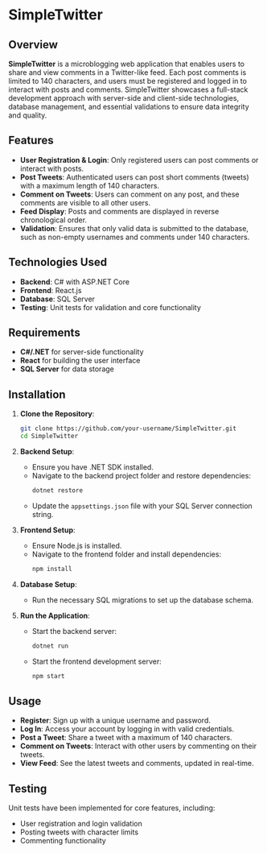 # SimpleTwitter

## Overview
**SimpleTwitter** is a microblogging web application that enables users to share and view comments in a Twitter-like feed. Each post comments is limited to 140 characters, and users must be registered and logged in to interact with posts and comments. SimpleTwitter showcases a full-stack development approach with server-side and client-side technologies, database management, and essential validations to ensure data integrity and quality.

## Features
- **User Registration & Login**: Only registered users can post comments or interact with posts.
- **Post Tweets**: Authenticated users can post short comments (tweets) with a maximum length of 140 characters.
- **Comment on Tweets**: Users can comment on any post, and these comments are visible to all other users.
- **Feed Display**: Posts and comments are displayed in reverse chronological order.
- **Validation**: Ensures that only valid data is submitted to the database, such as non-empty usernames and comments under 140 characters.

## Technologies Used
- **Backend**: C# with ASP.NET Core
- **Frontend**: React.js
- **Database**: SQL Server
- **Testing**: Unit tests for validation and core functionality

## Requirements
- **C#/.NET** for server-side functionality
- **React** for building the user interface
- **SQL Server** for data storage

## Installation
1. **Clone the Repository**:
   ```bash
   git clone https://github.com/your-username/SimpleTwitter.git
   cd SimpleTwitter

2. **Backend Setup**:
   - Ensure you have .NET SDK installed.
   - Navigate to the backend project folder and restore dependencies:
     ```bash
     dotnet restore
     ```
   - Update the `appsettings.json` file with your SQL Server connection string.

3. **Frontend Setup**:
   - Ensure Node.js is installed.
   - Navigate to the frontend folder and install dependencies:
     ```bash
     npm install
     ```

4. **Database Setup**:
   - Run the necessary SQL migrations to set up the database schema.

5. **Run the Application**:
   - Start the backend server:
     ```bash
     dotnet run
     ```
   - Start the frontend development server:
     ```bash
     npm start
     ```

## Usage
- **Register**: Sign up with a unique username and password.
- **Log In**: Access your account by logging in with valid credentials.
- **Post a Tweet**: Share a tweet with a maximum of 140 characters.
- **Comment on Tweets**: Interact with other users by commenting on their tweets.
- **View Feed**: See the latest tweets and comments, updated in real-time.
  
## Testing

Unit tests have been implemented for core features, including:

- User registration and login validation
- Posting tweets with character limits
- Commenting functionality
